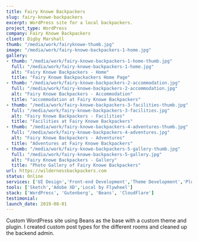 ```yaml
---
title: Fairy Knowe Backpackers
slug: fairy-knowe-backpackers
excerpt: WordPress site for a local backpackers.
project_type: WordPress
company: Fairy Knowe Backpackers
client: Digby Marshall
thumb: "/media/work/fairyknowe-thumb.jpg"
image: "/media/work/fairy-knowe-backpackers-1-home.jpg"
gallery:
- thumb: "/media/work/fairy-knowe-backpackers-1-home-thumb.jpg"
  full: "/media/work/fairy-knowe-backpackers-1-home.jpg"
  alt: "Fairy Knowe Backpackers - Home"
  title: "Fairy Knowe Backpackackers Home Page"
- thumb: "/media/work/fairy-knowe-backpackers-2-accommodation.jpg"
  full: "/media/work/fairy-knowe-backpackers-2-accommodation.jpg"
  alt: "Fairy Knowe Backpackers - Accommodation"
  title: "accommodation at Fairy Knowe Backpackers"
- thumb: "/media/work/fairy-knowe-backpackers-3-facilities-thumb.jpg"
  full: "/media/work/fairy-knowe-backpackers-3-facilities.jpg"
  alt: "Fairy Knowe Backpackers - Facilities"
  title: "Facilities at Fairy Knowe Backpackers"
- thumb: "/media/work/fairy-knowe-backpackers-4-adventures-thumb.jpg"
  full: "/media/work/fairy-knowe-backpackers-4-adventures.jpg"
  alt: "Fairy Knowe Backpackers - Adventures"
  title: "Adventures at Fairy Knowe Backpackers"
- thumb: "/media/work/fairy-knowe-backpackers-5-gallery-thumb.jpg"
  full: "/media/work/fairy-knowe-backpackers-5-gallery.jpg"
  alt: "Fairy Knowe Backpackers - Gallery"
  title: "Photo Gallery of Fairy Knowe Backpackers"
url: https://wildernessbackpackers.com
status: Online
services: ['UI Design','Front-end Development','Theme Development','Plugin Development']
tools: ['Sketch','Adobe XD','Local by Flywheel']
stack: ['WordPress', 'Gutenberg', 'Beans', 'CloudFlare']
testimonial: 
launch_date: 2019-08-01
---
```

Custom WordPress site using Beans as the base with a custom theme and plugin. I created custom post types for the different rooms and cleaned up the backend admin.
